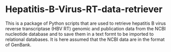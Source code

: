 # Hepatitis-B-Virus-RT-data-retriever
This is a package of Python scripts that are used to retrieve hepatitis B virus reverse transcriptase (HBV RT) genomic and publication data from the NCBI nucleotide database and to save them in a text formt to be imported to relational databases. It is here assumed that the NCBI data are in the format of GenBank.
